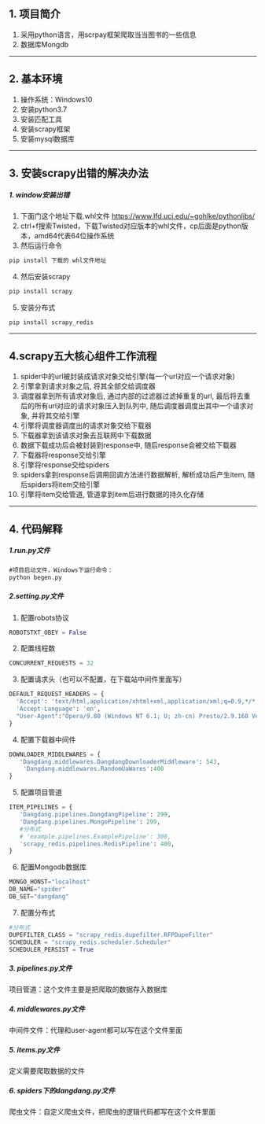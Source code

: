 ## 1. 项目简介
1. 采用python语言，用scrpay框架爬取当当图书的一些信息
2. 数据库Mongdb
***
## 2. 基本环境
1. 操作系统：Windows10
2. 安装python3.7
3. 安装匹配工具
4. 安装scrapy框架
5. 安装mysql数据库
***
## 3. 安装scrapy出错的解决办法

##### 1. window安装出错
1. 下面门这个地址下载.whl文件
https://www.lfd.uci.edu/~gohlke/pythonlibs/
2. ctrl+f搜索Twisted，下载Twisted对应版本的whl文件，cp后面是python版本，amd64代表64位操作系统
3. 然后运行命令
```markdown
pip install 下载的 whl文件地址
```
4. 然后安装scrapy
```markdown
pip install scrapy
```
5. 安装分布式
```markdown
pip install scrapy_redis
```
***
## 4.scrapy五大核心组件工作流程
1. spider中的url被封装成请求对象交给引擎(每一个url对应一个请求对象)
2. 引擎拿到请求对象之后, 将其全部交给调度器
3. 调度器拿到所有请求对象后, 通过内部的过滤器过滤掉重复的url, 最后将去重后的所有url对应的请求对象压入到队列中, 随后调度器调度出其中一个请求对象, 并将其交给引擎
4. 引擎将调度器调度出的请求对象交给下载器
5. 下载器拿到该请求对象去互联网中下载数据
6. 数据下载成功后会被封装到response中, 随后response会被交给下载器
7. 下载器将response交给引擎
8. 引擎将response交给spiders
9. spiders拿到response后调用回调方法进行数据解析, 解析成功后产生item, 随后spiders将item交给引擎
10. 引擎将item交给管道, 管道拿到item后进行数据的持久化存储
***
## 4. 代码解释

##### 1.run.py文件
```markdown
#项目启动文件，Windows下运行命令：
python begen.py
```
##### 2.setting.py文件
1. 配置robots协议
```python
ROBOTSTXT_OBEY = False
```
2. 配置线程数
```python
CONCURRENT_REQUESTS = 32
```
3. 配置请求头（也可以不配置，在下载站中间件里面写）
```python
DEFAULT_REQUEST_HEADERS = {
  'Accept': 'text/html,application/xhtml+xml,application/xml;q=0.9,*/*;q=0.8',
  'Accept-Language': 'en',
  "User-Agent":"Opera/9.80 (Windows NT 6.1; U; zh-cn) Presto/2.9.168 Version/11.50",
}
```
4. 配置下载器中间件
```python
DOWNLOADER_MIDDLEWARES = {
   'Dangdang.middlewares.DangdangDownloaderMiddleware': 543,
    'Dangdang.middlewares.RandomUaWares':400
}
```
5. 配置项目管道
```python
ITEM_PIPELINES = {
   'Dangdang.pipelines.DangdangPipeline': 299,
   'Dangdang.pipelines.MongoPipeline': 299,
   #分布式
   # 'example.pipelines.ExamplePipeline': 300,
   'scrapy_redis.pipelines.RedisPipeline': 400,
}
```
6. 配置Mongodb数据库
```python
MONGO_HONST="localhost"
DB_NAME="spider"
DB_SET="dangdang"
```
7. 配置分布式
```python
#分布式
DUPEFILTER_CLASS = "scrapy_redis.dupefilter.RFPDupeFilter"
SCHEDULER = "scrapy_redis.scheduler.Scheduler"
SCHEDULER_PERSIST = True
```
##### 3. pipelines.py文件
项目管道：这个文件主要是把爬取的数据存入数据库
##### 4. middlewares.py文件
中间件文件：代理和user-agent都可以写在这个文件里面
##### 5. items.py文件
定义需要爬取数据的文件
##### 6. spiders下的dangdang.py文件
爬虫文件：自定义爬虫文件，把爬虫的逻辑代码都写在这个文件里面
